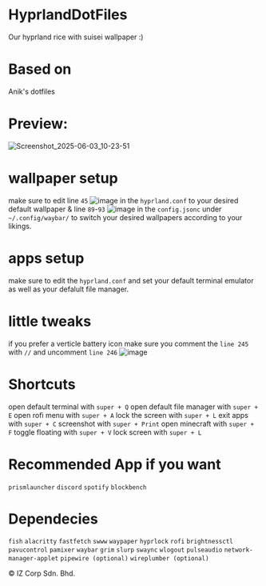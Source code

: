 # HyprlandDotFiles
Our hyprland rice with suisei wallpaper :)

# Based on
Anik's dotfiles

# Preview:
![Screenshot_2025-06-03_10-23-51](https://github.com/user-attachments/assets/120790eb-e7df-471b-a7c4-f6da68f5547f)

# wallpaper setup
make sure to edit line `45` ![image](https://github.com/user-attachments/assets/3a620a41-d9fa-4ec4-a9b8-07c480be6b81)
in the `hyprland.conf` to your desired default wallpaper & line `89`-`93` ![image](https://github.com/user-attachments/assets/aedece50-13f2-4afa-a7ba-41c8f2474ee4)
in the `config.jsonc` under `~/.config/waybar/` to switch your desired wallpapers according to your likings.

# apps setup
make sure to edit the `hyprland.conf` and set your default terminal emulator as well as your defalult file manager.

# little tweaks
if you prefer a verticle battery icon make sure you comment the `line 245` with `//`
and uncomment `line 246` 
![image](https://github.com/user-attachments/assets/2657eefa-c620-4d37-9a81-d5c4560ad092)
 

# Shortcuts
open default terminal with `super + Q`
open default file manager with `super + E`
open rofi menu with `super + A`
lock the screen with `super + L`
exit apps with `super + C`
screenshot with `super + Print`
open minecraft with `super + F`
toggle floating with `super + V`
lock screen with `super + L`

# Recommended App if you want
`prismlauncher`
`discord`
`spotify`
`blockbench`

# Dependecies
`fish`
`alacritty`
`fastfetch`
`swww`
`waypaper`
`hyprlock`
`rofi`
`brightnessctl`
`pavucontrol`
`pamixer`
`waybar`
`grim`
`slurp`
`swaync`
`wlogout`
`pulseaudio`
`network-manager-applet`
`pipewire (optional)`
`wireplumber (optional)`


© IZ Corp Sdn. Bhd. 

